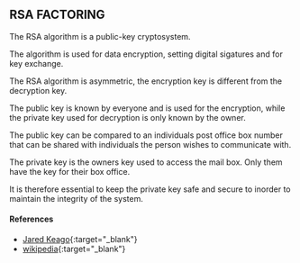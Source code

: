 ## RSA FACTORING

The RSA algorithm is a public-key cryptosystem.

The algorithm is used for data encryption, setting digital sigatures and for key exchange.

The RSA algorithm is asymmetric, the encryption key is different from the decryption key.

The public key is known by everyone and is used for the encryption, while the private key used for decryption is only known by the owner.

The public key can be compared to an individuals post office box number that can be shared with individuals the person wishes to communicate with.

The private key is the owners key used to access the mail box. Only them have the key for their box office.

It is therefore essential to keep the private key safe and secure to inorder to maintain the integrity of the system.



#### References

* [Jared Keago](https://jaredatandi.hashnode.dev/rsa-factoring){:target="\_blank"}
* [wikipedia](https://en.wikipedia.org/wiki/RSA_(cryptosystem%29)){:target="\_blank"}
